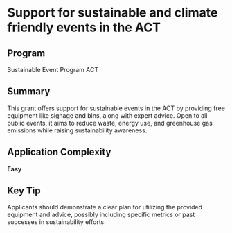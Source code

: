 # Support for sustainable and climate friendly events in the ACT
  
## Program
Sustainable Event Program ACT

## Summary
This grant offers support for sustainable events in the ACT by providing free equipment like signage and bins, along with expert advice. Open to all public events, it aims to reduce waste, energy use, and greenhouse gas emissions while raising sustainability awareness.

## Application Complexity
**Easy**

## Key Tip
Applicants should demonstrate a clear plan for utilizing the provided equipment and advice, possibly including specific metrics or past successes in sustainability efforts.
